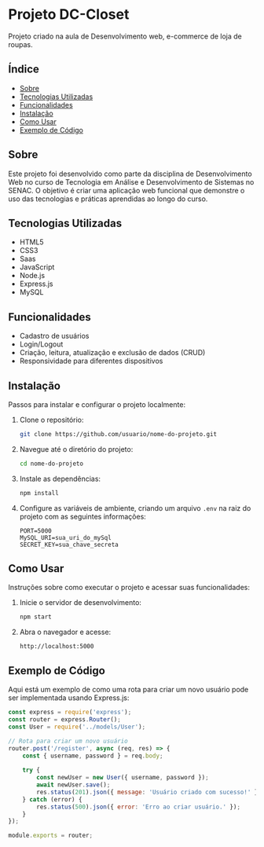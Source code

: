 # Projeto DC-Closet

Projeto criado na aula de Desenvolvimento web, e-commerce de loja de roupas. 

## Índice

- [Sobre](#sobre)
- [Tecnologias Utilizadas](#tecnologias-utilizadas)
- [Funcionalidades](#funcionalidades)
- [Instalação](#instalação)
- [Como Usar](#como-usar)
- [Exemplo de Código](#exemplo-de-código)


## Sobre

Este projeto foi desenvolvido como parte da disciplina de Desenvolvimento Web no curso de Tecnologia em Análise e Desenvolvimento de Sistemas no SENAC. O objetivo é criar uma aplicação web funcional que demonstre o uso das tecnologias e práticas aprendidas ao longo do curso.

## Tecnologias Utilizadas

- HTML5
- CSS3
- Saas
- JavaScript
- Node.js
- Express.js
- MySQL 

## Funcionalidades

- Cadastro de usuários
- Login/Logout
- Criação, leitura, atualização e exclusão de dados (CRUD)
- Responsividade para diferentes dispositivos

## Instalação

Passos para instalar e configurar o projeto localmente:

1. Clone o repositório:
    ```bash
    git clone https://github.com/usuario/nome-do-projeto.git
    ```
2. Navegue até o diretório do projeto:
    ```bash
    cd nome-do-projeto
    ```
3. Instale as dependências:
    ```bash
    npm install
    ```
4. Configure as variáveis de ambiente, criando um arquivo `.env` na raiz do projeto com as seguintes informações:
    ```env
    PORT=5000
    MySQL_URI=sua_uri_do_mySql
    SECRET_KEY=sua_chave_secreta
    ```

## Como Usar

Instruções sobre como executar o projeto e acessar suas funcionalidades:

1. Inicie o servidor de desenvolvimento:
    ```bash
    npm start
    ```
2. Abra o navegador e acesse:
    ```
    http://localhost:5000
    ```

## Exemplo de Código

Aqui está um exemplo de como uma rota para criar um novo usuário pode ser implementada usando Express.js:

```javascript
const express = require('express');
const router = express.Router();
const User = require('../models/User');

// Rota para criar um novo usuário
router.post('/register', async (req, res) => {
    const { username, password } = req.body;
    
    try {
        const newUser = new User({ username, password });
        await newUser.save();
        res.status(201).json({ message: 'Usuário criado com sucesso!' });
    } catch (error) {
        res.status(500).json({ error: 'Erro ao criar usuário.' });
    }
});

module.exports = router;

